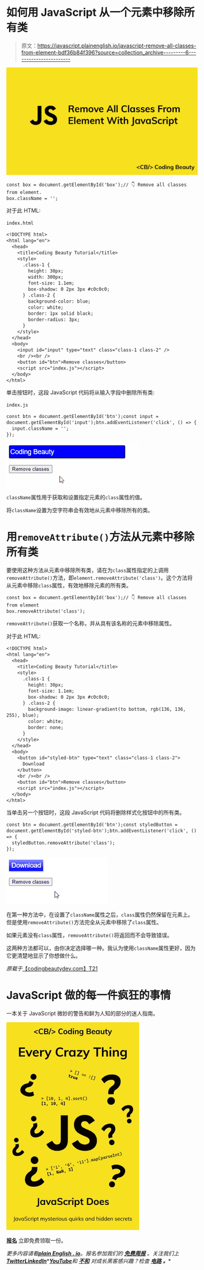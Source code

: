 # 如何用 JavaScript 从一个元素中移除所有类

> 原文：<https://javascript.plainenglish.io/javascript-remove-all-classes-from-element-bdf36b84f396?source=collection_archive---------6----------------------->

![](img/6e3d6ca4b1c7da06186a82230be23808.png)

```
const box = document.getElementById('box');// 👇 Remove all classes from element.
box.className = '';
```

对于此 HTML:

`index.html`

```
<!DOCTYPE html>
<html lang="en">
  <head>
    <title>Coding Beauty Tutorial</title>
    <style>
      .class-1 {
        height: 30px;
        width: 300px;
        font-size: 1.1em;
        box-shadow: 0 2px 3px #c0c0c0;
      } .class-2 {
        background-color: blue;
        color: white;
        border: 1px solid black;
        border-radius: 3px;
      }
    </style>
  </head>
  <body>
    <input id="input" type="text" class="class-1 class-2" />
    <br /><br />
    <button id="btn">Remove classes</button>
    <script src="index.js"></script>
  </body>
</html>
```

单击按钮时，这段 JavaScript 代码将从输入字段中删除所有类:

`index.js`

```
const btn = document.getElementById('btn');const input = document.getElementById('input');btn.addEventListener('click', () => {
  input.className = '';
});
```

![](img/6310983ee825a4e0fd44e5f33b585065.png)

`className`属性用于获取和设置指定元素的`class`属性的值。

将`className`设置为空字符串会有效地从元素中移除所有的类。

# 用`removeAttribute()`方法从元素中移除所有类

要使用这种方法从元素中移除所有类，请在为`class`属性指定的上调用`removeAttribute()`方法，即`element.removeAttribute('class')`。这个方法将从元素中移除`class`属性，有效地移除元素的所有类。

```
const box = document.getElementById('box');// 👇 Remove all classes from element
box.removeAttribute('class');
```

`removeAttribute()`获取一个名称，并从具有该名称的元素中移除属性。

对于此 HTML:

```
<!DOCTYPE html>
<html lang="en">
  <head>
    <title>Coding Beauty Tutorial</title>
    <style>
      .class-1 {
        height: 30px;
        font-size: 1.1em;
        box-shadow: 0 2px 3px #c0c0c0;
      } .class-2 {
        background-image: linear-gradient(to bottom, rgb(136, 136, 255), blue);
        color: white;
        border: none;
      }
    </style>
  </head>
  <body>
    <button id="styled-btn" type="text" class="class-1 class-2">
      Download
    </button>
    <br /><br />
    <button id="btn">Remove classes</button>
    <script src="index.js"></script>
  </body>
</html>
```

当单击另一个按钮时，这段 JavaScript 代码将删除样式化按钮中的所有类。

```
const btn = document.getElementById('btn');const styledButton = document.getElementById('styled-btn');btn.addEventListener('click', () => {
  styledButton.removeAttribute('class');
});
```

![](img/55d75d38bd7d57a3cdddc5e1e7b646d5.png)

在第一种方法中，在设置了`className`属性之后，`class`属性仍然保留在元素上。但是使用`removeAttribute()`方法完全从元素中移除了`class`属性。

如果元素没有`class`属性，`removeAttribute()`将返回而不会导致错误。

这两种方法都可以，由你决定选择哪一种。我认为使用`className`属性更好，因为它更清楚地显示了你想做什么。

*原载于*[【codingbeautydev.com】T21](https://cbdev.link/6db10b)

# JavaScript 做的每一件疯狂的事情

一本关于 JavaScript 微妙的警告和鲜为人知的部分的迷人指南。

![](img/143ee152ba78025ea8643ba5b9726a20.png)

[**报名**](https://cbdev.link/d3c4eb) 立即免费领取一份。

*更多内容请看*[***plain English . io***](https://plainenglish.io/)*。报名参加我们的* [***免费周报***](http://newsletter.plainenglish.io/) *。关注我们上*[***Twitter***](https://twitter.com/inPlainEngHQ)[***LinkedIn***](https://www.linkedin.com/company/inplainenglish/)*[***YouTube***](https://www.youtube.com/channel/UCtipWUghju290NWcn8jhyAw)**和* [***不和***](https://discord.gg/GtDtUAvyhW) *对成长黑客感兴趣？检查* [***电路***](https://circuit.ooo/) ***。*****